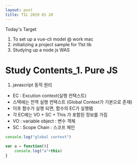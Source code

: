 ```yaml
---
layout: post
title: TIL 2019 01 28
---
```


 Today's Target
 1. To set up a vue-cli model @ work mac
 2. initializing a project sample for 11st lib
 3. Studying up a node js WAS


# Study Contents_1. Pure JS

1. javascript 동작 원리

 - EC : Excution context(실행 컨택스트)
 - 스택에는 전역 실행 컨택스트 (Global Context가 기본으로 존재)
 - 이후 함수가 실행 되면, 함수의 EC가 실행됌
 - 각 EC에는 VO + SC + This 가 포함된 정보를 가짐
 - VO : variable object : 변수 객체 
 - SC : Scope Chain : 스코프 체인

```javascript
console.log("global context")

var a = function(){
    console.log("a"+this)
}
```